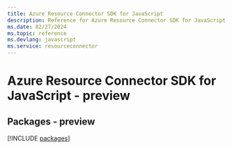 ```yaml
---
title: Azure Resource Connector SDK for JavaScript
description: Reference for Azure Resource Connector SDK for JavaScript
ms.date: 02/27/2024
ms.topic: reference
ms.devlang: javascript
ms.service: resourceconnector
---
```

# Azure Resource Connector SDK for JavaScript - preview
## Packages - preview
[!INCLUDE [packages](resource-connector-index.md)]
